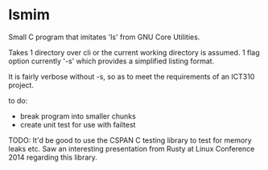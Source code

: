 lsmim
=====

Small C program that imitates 'ls' from GNU Core Utilities.

Takes 1 directory over cli or the current working directory is assumed.
1 flag option currently '-s' which provides a simplified listing format.

It is fairly verbose without -s, so as to meet the requirements of an ICT310 project.

to do: 
- break program into smaller chunks
- create unit test for use with failtest

TODO: It'd be good to use the CSPAN C testing library to test for memory leaks etc. Saw an interesting presentation from Rusty at Linux Conference 2014 regarding this library.
